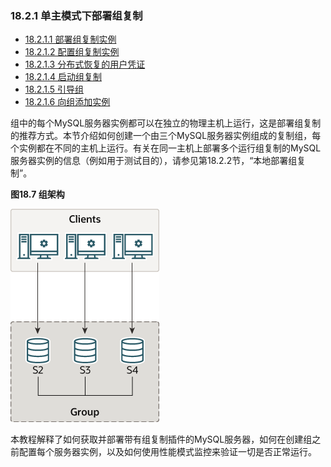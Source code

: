 ### 18.2.1 单主模式下部署组复制

- [18.2.1.1 部署组复制实例](./18.02.01.01.部署组复制实例.md)
- [18.2.1.2 配置组复制实例](./18.02.01.02.配置组复制实例.md)
- [18.2.1.3 分布式恢复的用户凭证](./18.02.01.03.分布式恢复的用户凭证.md)
- [18.2.1.4 启动组复制](./18.02.01.04.启动组复制.md)
- [18.2.1.5 引导组](./18.02.01.05.引导组.md)
- [18.2.1.6 向组添加实例](./18.02.01.06.向组添加实例.md)

组中的每个MySQL服务器实例都可以在独立的物理主机上运行，这是部署组复制的推荐方式。本节介绍如何创建一个由三个MySQL服务器实例组成的复制组，每个实例都在不同的主机上运行。有关在同一主机上部署多个运行组复制的MySQL服务器实例的信息（例如用于测试目的），请参见第18.2.2节，“本地部署组复制”。

**图18.7 组架构**

![](gr-3-server-group.png)

本教程解释了如何获取并部署带有组复制插件的MySQL服务器，如何在创建组之前配置每个服务器实例，以及如何使用性能模式监控来验证一切是否正常运行。